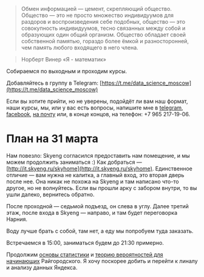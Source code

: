 > Обмен информацией — цемент, скрепляющий общество. Общество — это не просто множество индивидуумов для раздоров и воспроизведения себе подобных, общество — это совокупность индивидуумов, тесно связанных между собой и образующих один общий организм. Общество обладает своей собственной памятью, гораздо более ёмкой и разносторонней, чем память любого входящего в него члена.

> Норберт Винер «Я - математик»

Собираемся по выходным и проходим курсы.

Добавляйтесь в группу в Telegram: [https://t.me/data_science_moscow](https://t.me/data_science_moscow)

Если вы хотите прийти, но не уверены, подойдёт ли вам наш формат, наши курсы, мы, или у вас есть вопросы, напишите мне в [telegram](https://t.me/izomeraz4), [facebook](http://facebook.com/izomeraza), [на почту](mailto:150m3raz4@gmail.com) или, в конце концов, на телефон: +7 965 217-19-06.

# План на 31 марта 
Нам повезло: Skyeng согласился предоставить нам помещение, и мы можем продолжить заниматься :)
Как добраться — [http://it.skyeng.ru/skyhome](http://it.skyeng.ru/skyhome). Единственное отличие — вам нужна не калитка, а главный вход, это вторая дверь после нее. Она никак не похожа на Skyeng и там написано что-то другое, но не волнуйтесь. Если вы прошли арку с забором внутри, то вы ушли далеко, вернитесь обратно. 

После проходной — седьмой подъезд, он слева в углу. Далее третий этаж, после входа в Skyeng — направо, и там будет переговорка Нарния. 

Воду лучше брать с собой, там нет, а еду мы попробуем туда заказать.

Встречаемся в 15:00, заниматься будем до 21:30 примерно. 

Продолжим [основы статистики](https://stepik.org/course/76) и [теорию вероятностей для начинающих](https://www.coursera.org/learn/probability-theory-basics/) Райгородского. Я хочу поскорее добить и перейти к линалу и анализу данных Яндекса. 
